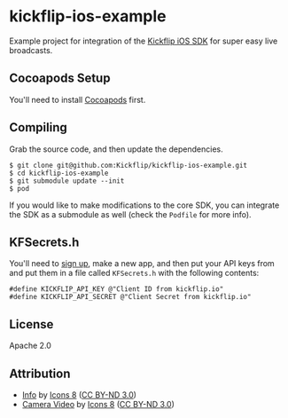 kickflip-ios-example
====================

Example project for integration of the [Kickflip iOS SDK](https://github.com/Kickflip/kickflip-ios-sdk) for super easy live broadcasts.
    
## Cocoapods Setup

You'll need to install [Cocoapods](http://cocoapods.org) first.
    
## Compiling

Grab the source code, and then update the dependencies.

	$ git clone git@github.com:Kickflip/kickflip-ios-example.git
    $ cd kickflip-ios-example
    $ git submodule update --init
    $ pod
    
If you would like to make modifications to the core SDK, you can integrate the SDK as a submodule as well (check the `Podfile` for more info).

## KFSecrets.h

You'll need to [sign up](https://kickflip.io), make a new app, and then put your API keys from  and put them in a file called `KFSecrets.h` with the following contents:

	#define KICKFLIP_API_KEY @"Client ID from kickflip.io"
	#define KICKFLIP_API_SECRET @"Client Secret from kickflip.io"

## License

Apache 2.0

## Attribution

* [Info](http://icons8.com/icons/#!/77/info) by [Icons 8](http://icons8.com) ([CC BY-ND 3.0](http://creativecommons.org/licenses/by-nd/3.0/))
* [Camera Video](https://www.iconfinder.com/icons/172629/camera_video_icon) by [Icons 8](http://icons8.com) ([CC BY-ND 3.0](http://creativecommons.org/licenses/by-nd/3.0/))